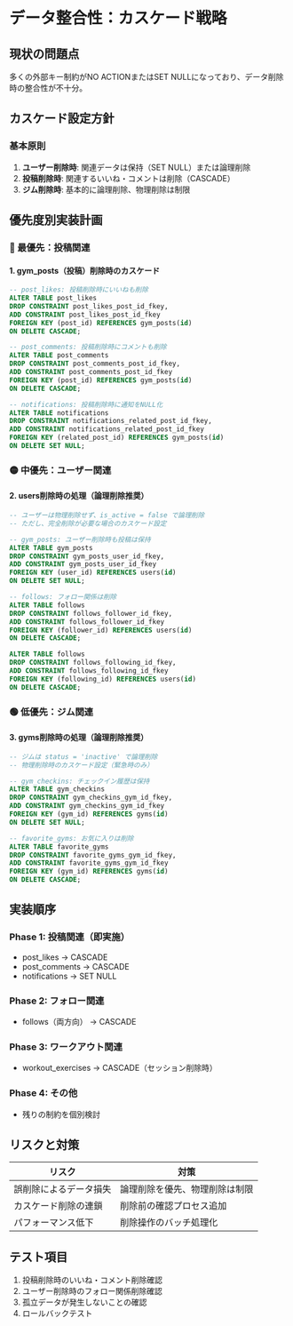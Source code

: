 # データ整合性：カスケード戦略

## 現状の問題点
多くの外部キー制約がNO ACTIONまたはSET NULLになっており、データ削除時の整合性が不十分。

## カスケード設定方針

### 基本原則
1. **ユーザー削除時**: 関連データは保持（SET NULL）または論理削除
2. **投稿削除時**: 関連するいいね・コメントは削除（CASCADE）
3. **ジム削除時**: 基本的に論理削除、物理削除は制限

## 優先度別実装計画

### 🔴 最優先：投稿関連

#### 1. gym_posts（投稿）削除時のカスケード
```sql
-- post_likes: 投稿削除時にいいねも削除
ALTER TABLE post_likes
DROP CONSTRAINT post_likes_post_id_fkey,
ADD CONSTRAINT post_likes_post_id_fkey
FOREIGN KEY (post_id) REFERENCES gym_posts(id)
ON DELETE CASCADE;

-- post_comments: 投稿削除時にコメントも削除
ALTER TABLE post_comments
DROP CONSTRAINT post_comments_post_id_fkey,
ADD CONSTRAINT post_comments_post_id_fkey
FOREIGN KEY (post_id) REFERENCES gym_posts(id)
ON DELETE CASCADE;

-- notifications: 投稿削除時に通知をNULL化
ALTER TABLE notifications
DROP CONSTRAINT notifications_related_post_id_fkey,
ADD CONSTRAINT notifications_related_post_id_fkey
FOREIGN KEY (related_post_id) REFERENCES gym_posts(id)
ON DELETE SET NULL;
```

### 🟡 中優先：ユーザー関連

#### 2. users削除時の処理（論理削除推奨）
```sql
-- ユーザーは物理削除せず、is_active = false で論理削除
-- ただし、完全削除が必要な場合のカスケード設定

-- gym_posts: ユーザー削除時も投稿は保持
ALTER TABLE gym_posts
DROP CONSTRAINT gym_posts_user_id_fkey,
ADD CONSTRAINT gym_posts_user_id_fkey
FOREIGN KEY (user_id) REFERENCES users(id)
ON DELETE SET NULL;

-- follows: フォロー関係は削除
ALTER TABLE follows
DROP CONSTRAINT follows_follower_id_fkey,
ADD CONSTRAINT follows_follower_id_fkey
FOREIGN KEY (follower_id) REFERENCES users(id)
ON DELETE CASCADE;

ALTER TABLE follows
DROP CONSTRAINT follows_following_id_fkey,
ADD CONSTRAINT follows_following_id_fkey
FOREIGN KEY (following_id) REFERENCES users(id)
ON DELETE CASCADE;
```

### 🟢 低優先：ジム関連

#### 3. gyms削除時の処理（論理削除推奨）
```sql
-- ジムは status = 'inactive' で論理削除
-- 物理削除時のカスケード設定（緊急時のみ）

-- gym_checkins: チェックイン履歴は保持
ALTER TABLE gym_checkins
DROP CONSTRAINT gym_checkins_gym_id_fkey,
ADD CONSTRAINT gym_checkins_gym_id_fkey
FOREIGN KEY (gym_id) REFERENCES gyms(id)
ON DELETE SET NULL;

-- favorite_gyms: お気に入りは削除
ALTER TABLE favorite_gyms
DROP CONSTRAINT favorite_gyms_gym_id_fkey,
ADD CONSTRAINT favorite_gyms_gym_id_fkey
FOREIGN KEY (gym_id) REFERENCES gyms(id)
ON DELETE CASCADE;
```

## 実装順序

### Phase 1: 投稿関連（即実施）
- post_likes → CASCADE
- post_comments → CASCADE
- notifications → SET NULL

### Phase 2: フォロー関連
- follows（両方向） → CASCADE

### Phase 3: ワークアウト関連
- workout_exercises → CASCADE（セッション削除時）

### Phase 4: その他
- 残りの制約を個別検討

## リスクと対策

| リスク | 対策 |
|--------|------|
| 誤削除によるデータ損失 | 論理削除を優先、物理削除は制限 |
| カスケード削除の連鎖 | 削除前の確認プロセス追加 |
| パフォーマンス低下 | 削除操作のバッチ処理化 |

## テスト項目

1. 投稿削除時のいいね・コメント削除確認
2. ユーザー削除時のフォロー関係削除確認
3. 孤立データが発生しないことの確認
4. ロールバックテスト